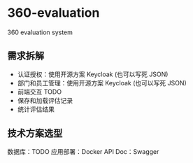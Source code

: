 # 360-evaluation
360 evaluation system

## 需求拆解

- 认证授权：使用开源方案 Keycloak (也可以写死 JSON)
- 部门和员工管理：使用开源方案 Keycloak (也可以写死 JSON)
- 前端交互 TODO
- 保存和加载评估记录
- 统计评估结果

## 技术方案选型
 
 数据库：TODO
 应用部署：Docker
 API Doc：Swagger